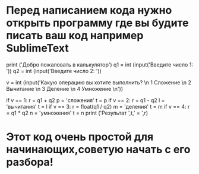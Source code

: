 # Перед написанием кода нужно открыть программу где вы будите писать ваш код например SublimeText

print ('Добро пожаловать в калькулятор')
q1 = int (input('Введите число 1: '))
q2 = int (input('Введите число 2: '))

v = int (input('Какую операцию вы хотите выполнить? \n 1 Сложение \n 2 Вычитание \n 3 Деление \n 4 Умножение \n'))

if v == 1:
    r = q1 + q2
    p = 'сложения'
    t = p
if v == 2:
    r = q1 - q2
    l = 'вычитания'
    t = l
if v == 3:
    r = float(q1 / q2)
    m = 'деления'
    t = m
if v == 4:
    r = q1 * q2
    n = 'умножения'
    t = n
print ('Результат ',t,' = ',r)

# Этот код очень простой для начинающих,советую начать с его разбора!
